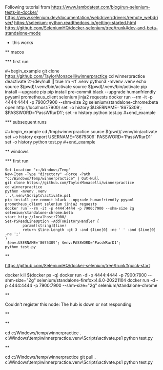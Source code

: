 Following tutorial from
https://www.lambdatest.com/blog/run-selenium-tests-in-docker/
https://www.selenium.dev/documentation/webdriver/drivers/remote_webdriver/
https://selenium-python.readthedocs.io/getting-started.html
https://github.com/SeleniumHQ/docker-selenium/tree/trunk#dev-and-beta-standalone-mode

* this works

** macos

*** first run

#+begin_example
git clone https://github.com/TaylorMonacelli/winnerpractice
cd winnerpractice
deactivate 2>/dev/null || true
rm -rf .venv
python3 -mvenv .venv
echo source $(pwd)/.venv/bin/activate
source $(pwd)/.venv/bin/activate
pip install --upgrade pip
pip install pre-commit black --upgrade humanfriendly pyyaml prometheus_client selenium jinja2 requests
docker run --rm -it -p 4444:4444 -p 7900:7900 --shm-size 2g selenium/standalone-chrome:beta
open http://localhost:7900/
set +o history
$USERNAME='8675309'; $PASSWORD='PassWRurD1';
set -o history
python test.py
#+end_example

*** subsequent runs

#+begin_example
cd /tmp/winnerpractice
source $(pwd)/.venv/bin/activate
set +o history
export USERNAME='8675309' PASSWORD='PassWRurD1'
set -o history
python test.py
#+end_example

** windows

*** first run

```
Set-Location "c:/Windows/Temp"
New-Item -Type "directory" -Force -Path "c:/Windows/Temp/winnerpractice" | Out-Null
git clone https://github.com/TaylorMonacelli/winnerpractice
cd winnerpractice
python -mvenv .venv
. .\.venv\Scripts\activate.ps1
pip install pre-commit black --upgrade humanfriendly pyyaml prometheus_client selenium jinja2 requests
docker run --rm -it -p 4444:4444 -p 7900:7900 --shm-size 2g selenium/standalone-chrome:beta
start http://localhost:7900/
Set-PSReadLineOption -AddToHistoryHandler {
        param([string]$line)
        return $line.Length -gt 3 -and $line[0] -ne ' ' -and $line[0] -ne ';'
}
 $env:USERNAME='8675309'; $env:PASSWORD='PassWRurD1';
python test.py
```

** 

https://github.com/SeleniumHQ/docker-selenium/tree/trunk#quick-start

docker kill $(docker ps -q)
docker run -d -p 4444:4444 -p 7900:7900 --shm-size="2g" selenium/standalone-firefox:4.6.0-20221104
docker run -d -p 4444:4444 -p 7900:7900 --shm-size="2g" selenium/standalone-chrome


**

Couldn't register this node: The hub is down or not responding

**


**

cd c:/Windows/temp/winnerpractice
. c:\Windows\temp\winnerpractice\.venv\Scripts\activate.ps1
python test.py

**

cd c:/Windows/temp/winnerpractice
git pull
. c:\Windows\temp\winnerpractice\.venv\Scripts\activate.ps1
python test.py
